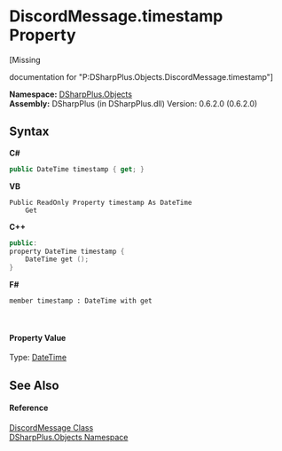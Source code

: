 # DiscordMessage.timestamp Property 
 

\[Missing <summary> documentation for "P:DSharpPlus.Objects.DiscordMessage.timestamp"\]

**Namespace:**&nbsp;<a href="b70db947-75ff-488f-5245-350c6ca1e522">DSharpPlus.Objects</a><br />**Assembly:**&nbsp;DSharpPlus (in DSharpPlus.dll) Version: 0.6.2.0 (0.6.2.0)

## Syntax

**C#**<br />
``` C#
public DateTime timestamp { get; }
```

**VB**<br />
``` VB
Public ReadOnly Property timestamp As DateTime
	Get
```

**C++**<br />
``` C++
public:
property DateTime timestamp {
	DateTime get ();
}
```

**F#**<br />
``` F#
member timestamp : DateTime with get

```

<br />

#### Property Value
Type: <a href="http://msdn2.microsoft.com/en-us/library/03ybds8y" target="_blank">DateTime</a>

## See Also


#### Reference
<a href="624f2cf1-a9bc-96bc-c884-33ba518d0b5d">DiscordMessage Class</a><br /><a href="b70db947-75ff-488f-5245-350c6ca1e522">DSharpPlus.Objects Namespace</a><br />